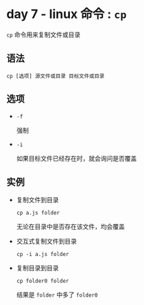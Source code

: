 # day 7 - linux 命令 : `cp`

`cp` 命令用来复制文件或目录

## 语法

```
cp [选项] 源文件或目录 目标文件或目录
```

## 选项
    
+   `-f`

    强制
    
+   `-i`

    如果目标文件已经存在时，就会询问是否覆盖
        
## 实例

+   复制文件到目录

    `cp a.js folder`
    
    无论在目录中是否存在该文件，均会覆盖
    
+   交互式复制文件到目录
    
    `cp -i a.js folder`
    
+   复制目录到目录

    `cp folder0 folder`
    
    结果是 `folder` 中多了 `folder0`
    


